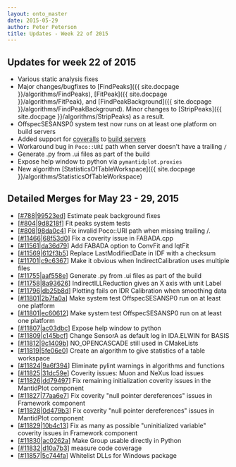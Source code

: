 ```yaml
---
layout: onto_master
date: 2015-05-29
author: Peter Peterson
title: Updates - Week 22 of 2015
---
```

Updates for week 22 of 2015
---------------------------
* Various static analysis fixes
* Major changes/bugfixes to [FindPeaks]({{ site.docpage }}/algorithms/FindPeaks), [FitPeak]({{ site.docpage }}/algorithms/FitPeak), and [FindPeakBackground]({{ site.docpage }}/algorithms/FindPeakBackground). Minor changes to [StripPeaks]({{ site.docpage }}/algorithms/StripPeaks) as a result.
* OffspecSESANSP0 system test now runs on at least one platform on build servers
* Added support for [coveralls](https://coveralls.io/r/mantidproject/mantid) to [build servers](http://builds.mantidproject.org/view/Static%20Analysis/job/coveralls_build_and_submit/)
* Workaround bug in `Poco::URI` path when server doesn't have a trailing `/`
* Generate .py from .ui files as part of the build
* Expose help window to python via `pymantidplot.proxies`
* New algorithm [StatisticsOfTableWorkspace]({{ site.docpage }}/algorithms/StatisticsOfTableWorkspace)

Detailed Merges for May 23 - 29, 2015
-------------------------------------
* \[[#788](https://github.com/mantidproject/mantid/pull/788)\|[99523ed](https://github.com/mantidproject/mantid/commit/99523ed60e2cf3d7e8a85b5284b767374d8d31ed)\] Estimate peak background fixes
* \[[#804](https://github.com/mantidproject/mantid/pull/804)\|[9d8218f](https://github.com/mantidproject/mantid/commit/9d8218fdd0c174f1461e4de6d85a1fd8751611d3)\] Fit peaks system tests
* \[[#808](https://github.com/mantidproject/mantid/pull/808)\|[98da0c4](https://github.com/mantidproject/mantid/commit/98da0c44816c3ebab8f07c1b54ac86b5e248d014)\] Fix invalid Poco::URI path when missing trailing /.
* \[[#11466](http://trac.mantidproject.org/mantid/ticket/11466)\|[68f53d0](https://github.com/mantidproject/mantid/commit/68f53d08eeab1c33b5f2dbf83d281c069d9a63a0)\] Fix a coverity issue in FABADA.cpp
* \[[#11561](http://trac.mantidproject.org/mantid/ticket/11561)\|[da36d79](https://github.com/mantidproject/mantid/commit/da36d79dc63ef37a010303b988e779c49ce314e4)\] Add FABADA option to ConvFit and IqtFit
* \[[#11569](http://trac.mantidproject.org/mantid/ticket/11569)\|[612f3b5](https://github.com/mantidproject/mantid/commit/612f3b571ca2bb06d87b758e1b3451cf8ed6e383)\] Replace LastModifiedDate in IDF with a checksum
* \[[#11701](http://trac.mantidproject.org/mantid/ticket/11701)\|[c9c6367](https://github.com/mantidproject/mantid/commit/c9c63670bb5670907cff646eca2d30e317935db6)\] Make it obvious when IndirectCalibration uses multiple files
* \[[#11755](http://trac.mantidproject.org/mantid/ticket/11755)\|[aaf558e](https://github.com/mantidproject/mantid/commit/aaf558e4d15672993eb9d9ba4832d1a45e9fc1a0)\] Generate .py from .ui files as part of the build
* \[[#11758](http://trac.mantidproject.org/mantid/ticket/11758)\|[8a93626](https://github.com/mantidproject/mantid/commit/8a93626cdb6fd965835c2ea2947d0ca5f90817e9)\] IndirectILLReduction gives an X axis with unit Label
* \[[#11796](http://trac.mantidproject.org/mantid/ticket/11796)\|[db25b8d](https://github.com/mantidproject/mantid/commit/db25b8d825dc3fe6fd7d0c85cf221f07f61bef53)\] Plotting fails on IDR Calibration when smoothing data
* \[[#11801](http://trac.mantidproject.org/mantid/ticket/11801)\|[2b7fa0a](https://github.com/mantidproject/mantid/commit/2b7fa0a658aac560aabe31f23d315265ecfca9e9)\] Make system test OffspecSESANSP0 run on at least one platform
* \[[#11801](http://trac.mantidproject.org/mantid/ticket/11801)\|[ec60612](https://github.com/mantidproject/mantid/commit/ec60612cbaf5c4843b77782ce93e55bc15d2de7e)\] Make system test OffspecSESANSP0 run on at least one platform
* \[[#11807](http://trac.mantidproject.org/mantid/ticket/11807)\|[ac03dbc](https://github.com/mantidproject/mantid/commit/ac03dbcc860c48905fd6c7121de079191f88d851)\] Expose help window to python
* \[[#11809](http://trac.mantidproject.org/mantid/ticket/11809)\|[c145bcf](https://github.com/mantidproject/mantid/commit/c145bcf0e87f27e7171b4ee9bd4f579c4e0b053b)\] Change SensorA as default log in IDA.ELWIN for BASIS
* \[[#11812](http://trac.mantidproject.org/mantid/ticket/11812)\|[9c1409b](https://github.com/mantidproject/mantid/commit/9c1409b625833654edc5bea06a7d0d79790ed921)\] NO_OPENCASCADE still used in CMakeLists
* \[[#11819](http://trac.mantidproject.org/mantid/ticket/11819)\|[5fe06e0](https://github.com/mantidproject/mantid/commit/5fe06e0556e9e2f72839372e324cb820d4e153e7)\] Create an algorithm to give statistics of a table workspace
* \[[#11824](http://trac.mantidproject.org/mantid/ticket/11824)\|[9a6f394](https://github.com/mantidproject/mantid/commit/9a6f3942252eea39312ccd11233b7657d3f3b37d)\] Eliminate pylint warnings in algorithms and functions
* \[[#11825](http://trac.mantidproject.org/mantid/ticket/11825)\|[31dc59e](https://github.com/mantidproject/mantid/commit/31dc59eea8f8513880fa2390dfc051066e1ad43e)\] Coverity issues: Muon and NeXus load issues
* \[[#11826](http://trac.mantidproject.org/mantid/ticket/11826)\|[dd79497](https://github.com/mantidproject/mantid/commit/dd794978863df47da68320e002822d10df901c00)\] Fix remaining initialization coverity issues in the MantidPlot component
* \[[#11827](http://trac.mantidproject.org/mantid/ticket/11827)\|[77aa6e7](https://github.com/mantidproject/mantid/commit/77aa6e78c2e5c672d50f15040c5b298b2c262b4e)\] Fix coverity "null pointer dereferences" issues in Framework component
* \[[#11828](http://trac.mantidproject.org/mantid/ticket/11828)\|[0d479b3](https://github.com/mantidproject/mantid/commit/0d479b34f2de63de15bfb236714832576b96c634)\] Fix coverity "null pointer dereferences" issues in MantidPlot component
* \[[#11829](http://trac.mantidproject.org/mantid/ticket/11829)\|[10b4c13](https://github.com/mantidproject/mantid/commit/10b4c13e5c6d53d885d833422427d0dfbe1ac9b2)\] Fix as many as possible "uninitialized variable" coverity issues in Framework component
* \[[#11830](http://trac.mantidproject.org/mantid/ticket/11830)\|[ac0262a](https://github.com/mantidproject/mantid/commit/ac0262a566a4648220d7d9d988cbec12d1ef8d46)\] Make Group usable directly in Python
* \[[#11832](http://trac.mantidproject.org/mantid/ticket/11832)\|[d10a7b3](https://github.com/mantidproject/mantid/commit/d10a7b3f2941d06b4a6d69eac9d16fb5ae1edd80)\] measure code coverage
* \[[#11857](http://trac.mantidproject.org/mantid/ticket/11857)\|[5c744fa](https://github.com/mantidproject/mantid/commit/5c744fa628ddf9ef9a8c134029e04f4b21dc9c0e)\] Whitelist DLLs for Windows package
